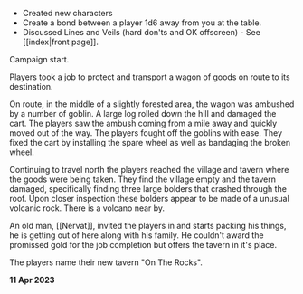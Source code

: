 * Created new characters
* Create a bond between a player 1d6 away from you at the table.
* Discussed Lines and Veils (hard don'ts and OK offscreen) - See [[index|front page]].

Campaign start.

Players took a job to protect and transport a wagon of goods on route to its destination.

On route, in the middle of a slightly forested area, the wagon was ambushed by a number of goblin.
A large log rolled down the hill and damaged the cart.
The players saw the ambush coming from a mile away and quickly moved out of the way.
The players fought off the goblins with ease.
They fixed the cart by installing the spare wheel as well as bandaging the broken wheel.

Continuing to travel north the players reached the village and tavern where the goods were being taken.
They find the village empty and the tavern damaged, specifically finding three large bolders that crashed through the roof.
Upon closer inspection these bolders appear to be made of a unusual volcanic rock. There is a volcano near by. 

An old man, [[Nervat]], invited the players in and starts packing his things, he is getting out of here along with his family.
He couldn't award the promissed gold for the job completion but offers the tavern in it's place.

The players name their new tavern "On The Rocks".


**11 Apr 2023**